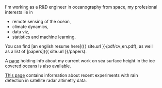 I'm working as a R&D engineer in oceanography from space, my profesional interests lie in
* remote sensing of the ocean,
* climate dynamics,
* data viz,
* statistics and machine learning.

You can find [an english resume here]({{ site.url }}/pdf/cv_en.pdf), as well as  a list of [papers]({{ site.url }}/papers).

A [page]({{site.url}}/sea_ice_level) holding info about my current work on sea surface height in the ice covered oceans is also available.

[This page]({{site.url}}/rain_flag) contains information about recent experiments with rain detection in satellite radar altimetry data.

